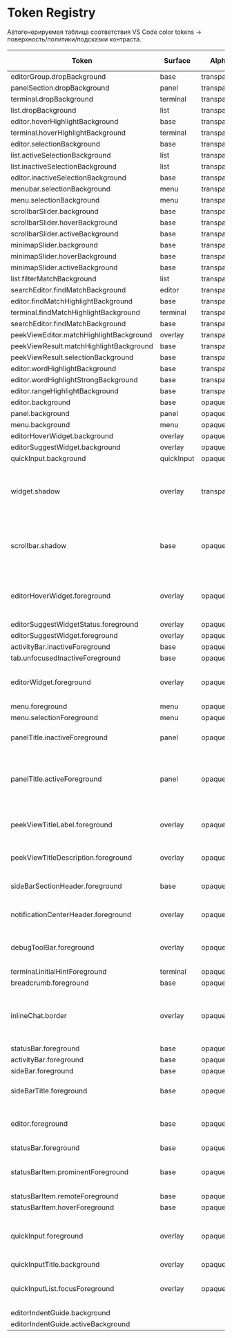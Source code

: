 # Token Registry

Автогенерируемая таблица соответствия VS Code color tokens → поверхность/политики/подсказки контраста.

| Token | Surface | Alpha | Deprecated | Alias Of | BG Key | Contrast Hints | Notes |
| --- | --- | --- | --- | --- | --- | --- | --- |
| editorGroup.dropBackground | base | transparent |  |  |  |  |  |
| panelSection.dropBackground | panel | transparent |  |  |  |  |  |
| terminal.dropBackground | terminal | transparent |  |  |  |  |  |
| list.dropBackground | list | transparent |  |  |  |  |  |
| editor.hoverHighlightBackground | base | transparent |  |  |  |  |  |
| terminal.hoverHighlightBackground | terminal | transparent |  |  |  |  |  |
| editor.selectionBackground | base | transparent |  |  |  |  |  |
| list.activeSelectionBackground | list | transparent |  |  |  |  |  |
| list.inactiveSelectionBackground | list | transparent |  |  |  |  |  |
| editor.inactiveSelectionBackground | base | transparent |  |  |  |  |  |
| menubar.selectionBackground | menu | transparent |  |  |  |  |  |
| menu.selectionBackground | menu | transparent |  |  |  |  |  |
| scrollbarSlider.background | base | transparent |  |  |  |  |  |
| scrollbarSlider.hoverBackground | base | transparent |  |  |  |  |  |
| scrollbarSlider.activeBackground | base | transparent |  |  |  |  |  |
| minimapSlider.background | base | transparent |  |  |  |  |  |
| minimapSlider.hoverBackground | base | transparent |  |  |  |  |  |
| minimapSlider.activeBackground | base | transparent |  |  |  |  |  |
| list.filterMatchBackground | list | transparent |  |  |  |  |  |
| searchEditor.findMatchBackground | editor | transparent |  |  |  |  |  |
| editor.findMatchHighlightBackground | base | transparent |  |  |  |  |  |
| terminal.findMatchHighlightBackground | terminal | transparent |  |  |  |  |  |
| searchEditor.findMatchBackground | base | transparent |  |  |  |  |  |
| peekViewEditor.matchHighlightBackground | overlay | transparent |  |  |  |  |  |
| peekViewResult.matchHighlightBackground | base | transparent |  |  |  |  |  |
| peekViewResult.selectionBackground | base | transparent |  |  |  |  |  |
| editor.wordHighlightBackground | base | transparent |  |  |  |  |  |
| editor.wordHighlightStrongBackground | base | transparent |  |  |  |  |  |
| editor.rangeHighlightBackground | base | transparent |  |  |  |  |  |
| editor.background | base | opaque |  |  |  |  |  |
| panel.background | panel | opaque |  |  |  |  |  |
| menu.background | menu | opaque |  |  |  |  |  |
| editorHoverWidget.background | overlay | opaque |  |  |  |  |  |
| editorSuggestWidget.background | overlay | opaque |  |  |  |  |  |
| quickInput.background | quickInput | opaque |  |  |  |  |  |
| widget.shadow | overlay | transparent |  |  |  |  | Global overlay/widget shadow; may include alpha. Quick Input relies on this, there is no quickInput.shadow token. |
| scrollbar.shadow | base | opaque |  |  |  |  | Scrollbar uses an opaque shadow tone distinct from widget.shadow to avoid double-opacity stacking. |
| editorHoverWidget.foreground | overlay | opaque |  |  | editorHoverWidget.background | primary≥4.5, muted≥3 | Overlay widgets: primary text should reach ~WCAG AA (4.5) over overlay bg; muted at least 3.0 |
| editorSuggestWidgetStatus.foreground | overlay | opaque |  |  | editorSuggestWidget.background | muted≥3 |  |
| editorSuggestWidget.foreground | overlay | opaque |  |  | editorSuggestWidget.background | primary≥4.5 |  |
| activityBar.inactiveForeground | base | opaque |  |  | activityBar.background | muted≥3 |  |
| tab.unfocusedInactiveForeground | base | opaque |  |  | tab.unfocusedInactiveBackground | muted≥3 |  |
| editorWidget.foreground | overlay | opaque |  |  | editorWidget.background | primary≥4.5 | Widget foreground vs elevated background: keep AA for clarity in inline UIs |
| menu.foreground | menu | opaque |  |  | menu.background | primary≥4.5 |  |
| menu.selectionForeground | menu | opaque |  |  | menu.background | primary≥4.5 |  |
| panelTitle.inactiveForeground | panel | opaque |  |  | panel.background | muted≥3 | Inactive panel title should retain minimum muted contrast |
| panelTitle.activeForeground | panel | opaque |  |  | panel.background | primary≥4.5 | Panel title should meet AA when active (conceptually applies to terminal panels when such tokens are available) |
| peekViewTitleLabel.foreground | overlay | opaque |  |  | peekViewTitle.background | primary≥4.5 | Title label should remain readable over overlay title background |
| peekViewTitleDescription.foreground | overlay | opaque |  |  | peekViewTitle.background | muted≥3 | Description text can be muted but should stay >=3.0 |
| sideBarSectionHeader.foreground | base | opaque |  |  | sideBarSectionHeader.background | primary≥4 | Headers over elevated background should be clearly readable |
| notificationCenterHeader.foreground | overlay | opaque |  |  | notificationCenterHeader.background | primary≥4.5 | Notifications header should be as readable as overlay titles |
| debugToolBar.foreground | overlay | opaque |  |  | debugToolBar.background | primary≥4.5 | Debug toolbar text should meet AA against its elevated background |
| terminal.initialHintForeground | terminal | opaque |  |  | terminal.background | muted≥3 |  |
| breadcrumb.foreground | base | opaque |  |  | breadcrumb.background | muted≥3 |  |
| inlineChat.border | overlay | opaque |  |  |  |  | Guidance: use subtle thin border (align with separator tone) to delineate chat container without heavy contrast |
| statusBar.foreground | base | opaque |  |  | statusBar.background | muted≥3 |  |
| activityBar.foreground | base | opaque |  |  | activityBar.background | muted≥3 |  |
| sideBar.foreground | base | opaque |  |  | sideBar.background | primary≥4 |  |
| sideBarTitle.foreground | base | opaque |  |  | sideBar.background | primary≥4.5 | Section titles should meet AA for clarity in navigation |
| editor.foreground | base | opaque |  |  | editor.background | primary≥7 | Editor text vs editor background: aim higher (~7.0) for code readability |
| statusBar.foreground | base | opaque |  |  | statusBar.background | muted≥3 |  |
| statusBarItem.prominentForeground | base | opaque |  |  | statusBarItem.prominentBackground | primary≥4.5 | Prominent items should remain readable over colored or elevated backgrounds |
| statusBarItem.remoteForeground | base | opaque |  |  | statusBarItem.remoteBackground | primary≥4.5 |  |
| statusBarItem.hoverForeground | base | opaque |  |  | statusBar.background | primary≥4.5 |  |
| quickInput.foreground | overlay | opaque |  |  | quickInput.background | primary≥4.5 | Quick Input uses overlay-like surfaces: keep primary text at AA against quickInput.background. |
| quickInputTitle.background | overlay | opaque |  |  |  |  |  |
| quickInputList.focusForeground | overlay | opaque |  |  | quickInput.background | primary≥4.5 | Selected item foreground should remain readable over selection tone |
| editorIndentGuide.background |  |  | yes | editorIndentGuide.background1 |  |  |  |
| editorIndentGuide.activeBackground |  |  | yes | editorIndentGuide.activeBackground1 |  |  |  |
